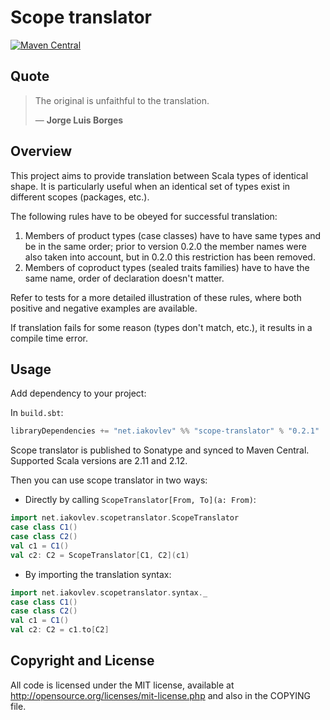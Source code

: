 # Scope translator

[![Maven Central](https://maven-badges.herokuapp.com/maven-central/net.iakovlev/scope-translator_2.12/badge.svg)](https://maven-badges.herokuapp.com/maven-central/net.iakovlev/scope-translator_2.12/)

## Quote
> The original is unfaithful to the translation.
>
>― **Jorge Luis Borges**

## Overview
 
This project aims to provide translation between Scala types of identical shape.
It is particularly useful when an identical set of types exist in different scopes (packages, etc.).

The following rules have to be obeyed for successful translation:

1. Members of product types (case classes) have to have same types and be in the same order; prior to version 0.2.0 the member names were also taken into account, but in 0.2.0 this restriction has been removed.
2. Members of coproduct types (sealed traits families) have to have the same name, order of declaration doesn't matter.

Refer to tests for a more detailed illustration of these rules, where both positive and negative examples are available.

If translation fails for some reason (types don't match, etc.), it results in a compile time error.

## Usage
Add dependency to your project:

In `build.sbt`:
```scala
libraryDependencies += "net.iakovlev" %% "scope-translator" % "0.2.1"
```

Scope translator is published to Sonatype and synced to Maven Central.
Supported Scala versions are 2.11 and 2.12.

Then you can use scope translator in two ways:

* Directly by calling `ScopeTranslator[From, To](a: From)`:
```scala
import net.iakovlev.scopetranslator.ScopeTranslator
case class C1()
case class C2()
val c1 = C1()
val c2: C2 = ScopeTranslator[C1, C2](c1)
```

* By importing the 
translation syntax: 
```scala
import net.iakovlev.scopetranslator.syntax._
case class C1()
case class C2()
val c1 = C1()
val c2: C2 = c1.to[C2]
```  

## Copyright and License

All code is licensed under the MIT license, available at
http://opensource.org/licenses/mit-license.php and also in the COPYING
file.
